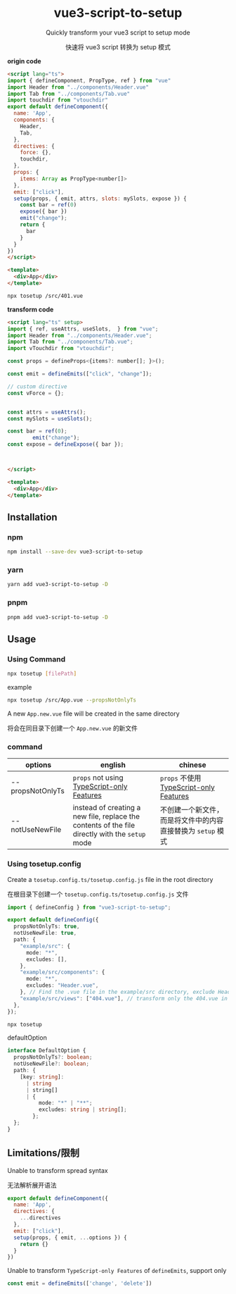 <h1 align="center">vue3-script-to-setup</h1>
<p align="center">Quickly transform your vue3 script to setup mode</p>
<p align="center">快速将 vue3 script 转换为 setup 模式</p>

**origin code**
```html
<script lang="ts">
import { defineComponent, PropType, ref } from "vue"
import Header from "../components/Header.vue"
import Tab from "../components/Tab.vue"
import touchdir from "vtouchdir"
export default defineComponent({
  name: 'App',
  components: {
    Header,
    Tab,
  },
  directives: {
    force: {},
    touchdir,
  },
  props: {
    items: Array as PropType<number[]>
  },
  emit: ["click"],
  setup(props, { emit, attrs, slots: mySlots, expose }) {
    const bar = ref(0)
    expose({ bar })
    emit("change");
    return {
      bar
    }
  }
})
</script>

<template>
  <div>App</div>
</template>
```

```bash
npx tosetup /src/401.vue
```

**transform code**

```html
<script lang="ts" setup>
import { ref, useAttrs, useSlots,  } from "vue";
import Header from "../components/Header.vue";
import Tab from "../components/Tab.vue";
import vTouchdir from "vtouchdir";

const props = defineProps<{items?: number[]; }>();

const emit = defineEmits(["click", "change"]);

// custom directive 
const vForce = {};


const attrs = useAttrs();
const mySlots = useSlots();

const bar = ref(0);
        emit("change");
const expose = defineExpose({ bar });



</script>

<template>
  <div>App</div>
</template>
```

## Installation

### npm
```bash
npm install --save-dev vue3-script-to-setup
```

### yarn
```bash
yarn add vue3-script-to-setup -D
```
### pnpm
```bash
pnpm add vue3-script-to-setup -D
```

## Usage

### Using Command

```bash
npx tosetup [filePath]
```

example
```bash
npx tosetup /src/App.vue --propsNotOnlyTs
```

A new `App.new.vue` file will be created in the same directory

将会在同目录下创建一个 `App.new.vue` 的新文件

### command

| options | english | chinese |
| ------- | ------- | ------- |
| --propsNotOnlyTs | `props` not using [TypeScript-only Features](https://vuejs.org/api/sfc-script-setup.html#typescript-only-features) | `props` 不使用 [TypeScript-only Features](https://vuejs.org/api/sfc-script-setup.html#typescript-only-features) |
| --notUseNewFile | instead of creating a new file, replace the contents of the file directly with the `setup` mode | 不创建一个新文件，而是将文件中的内容直接替换为 `setup` 模式 |

### Using tosetup.config

Create a `tosetup.config.ts/tosetup.config.js` file in the root directory

在根目录下创建一个 `tosetup.config.ts/tosetup.config.js` 文件

```ts
import { defineConfig } from "vue3-script-to-setup";

export default defineConfig({
  propsNotOnlyTs: true,
  notUseNewFile: true,
  path: {
    "example/src": {
      mode: "*",
      excludes: [],
    },
    "example/src/components": {
      mode: "*",
      excludes: "Header.vue",
    }, // Find the .vue file in the example/src directory, exclude Header.vue files
    "example/src/views": ["404.vue"], // transform only the 404.vue in the example/src/views directory
  },
});
```

```bash
npx tosetup 
```
defaultOption 

```ts
interface DefaultOption {
  propsNotOnlyTs?: boolean;
  notUseNewFile?: boolean;
  path: {
    [key: string]:
      | string
      | string[]
      | {
          mode: "*" | "**";
          excludes: string | string[];
        };
  };
}
```

## Limitations/限制

Unable to transform spread syntax

无法解析展开语法

```js
export default defineComponent({
  name: 'App',
  directives: {
    ...directives
  },
  emit: ["click"],
  setup(props, { emit, ...options }) {
    return {}
  }
})
```
Unable to transform `TypeScript-only Features` of `defineEmits`, support only

```ts
const emit = defineEmits(['change', 'delete'])
```
